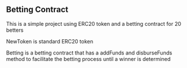 ## Betting Contract

This is a simple project using ERC20 token and a betting contract for 20 betters

NewToken is standard ERC20 token

Betting is a betting contract that has a addFunds and disburseFunds method to facilitate the betting process until a winner is determined